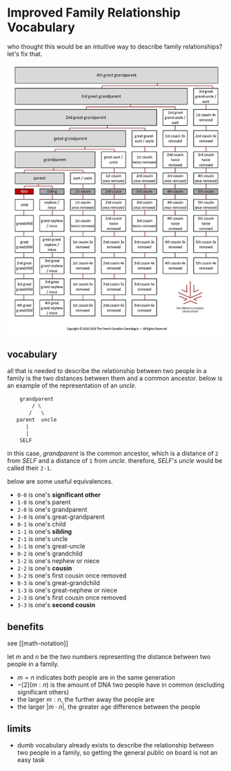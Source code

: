 # Improved Family Relationship Vocabulary

who thought this would be an intuitive way to describe family relationships? let's fix that.

![](20220519150236.png)

## vocabulary

all that is needed to describe the relationship between two people in a family is the two distances between them and a common ancestor. below is an example of the representation of an _uncle_.

```
    grandparent
        / \
       /   \
   parent  uncle
      |
      |
    SELF

```

in this case, _grandparent_ is the common ancestor, which is a distance of `2` from _SELF_ and a distance of `1` from _uncle_. therefore, _SELF_'s _uncle_ would be called their `2-1`.

below are some useful equivalences.

- `0-0` is one's **significant other**
- `1-0` is one's parent
- `2-0` is one's grandparent
- `3-0` is one's great-grandparent
- `0-1` is one's child
- `1-1` is one's **sibling**
- `2-1` is one's uncle
- `3-1` is one's great-uncle
- `0-2` is one's grandchild
- `1-2` is one's nephew or niece
- `2-2` is one's **cousin**
- `3-2` is one's first cousin once removed
- `0-3` is one's great-grandchild
- `1-3` is one's great-nephew or niece
- `2-3` is one's first cousin once removed
- `3-3` is one's **second cousin**

## benefits

see [[math-notation]]

let $m$ and $n$ be the two numbers representing the distance between two people in a family.

- $m = n$ indicates both people are in the same generation
- $-[2](m : n)$ is the amount of DNA two people have in common (excluding significant others)
- the larger $m : n$, the further away the people are
- the larger $|m \cdot n|$, the greater age difference between the people

## limits

- dumb vocabulary already exists to describe the relationship between two people in a family, so getting the general public on board is not an easy task
